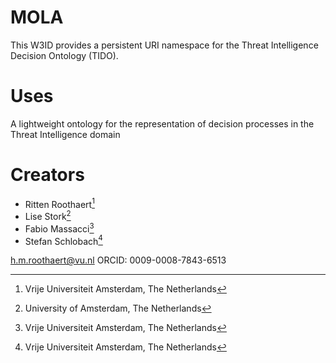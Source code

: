# MOLA
This W3ID provides a persistent URI namespace for the Threat Intelligence Decision Ontology (TIDO).

# Uses
A lightweight ontology for the representation of decision processes in the Threat Intelligence domain

# Creators

- Ritten Roothaert[^1]
- Lise Stork[^2]
- Fabio Massacci[^1]
- Stefan Schlobach[^1]

[^1]: Vrije Universiteit Amsterdam, The Netherlands
[^2]: University of Amsterdam, The Netherlands

h.m.roothaert@vu.nl
ORCID: 0009-0008-7843-6513
